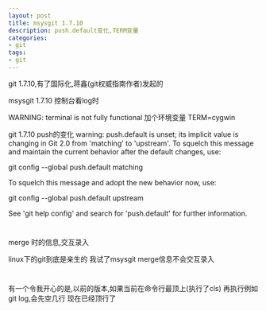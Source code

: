 ```yaml
---
layout: post
title: msysgit 1.7.10
description: push.default变化,TERM变量
categories:
- git
tags:
- git
---
```

git 1.7.10,有了国际化,蒋鑫(git权威指南作者)发起的

msysgit 1.7.10
控制台看log时

WARNING: terminal is not fully functional
加个环境变量
TERM=cygwin


git 1.7.10 push的变化
warning: push.default is unset; its implicit value is changing in
Git 2.0 from 'matching' to 'upstream'. To squelch this message
and maintain the current behavior after the default changes, use:

  git config --global push.default matching

To squelch this message and adopt the new behavior now, use:

  git config --global push.default upstream

See 'git help config' and search for 'push.default' for further information.

# 
merge 时的信息,交互录入
 
linux下的git到底是亲生的
我试了msysgit
merge信息不会交互录入

# 
有一个令我开心的是,以前的版本,如果当前在命令行最顶上(执行了cls)
再执行例如 git log,会先空几行
现在已经顶行了
